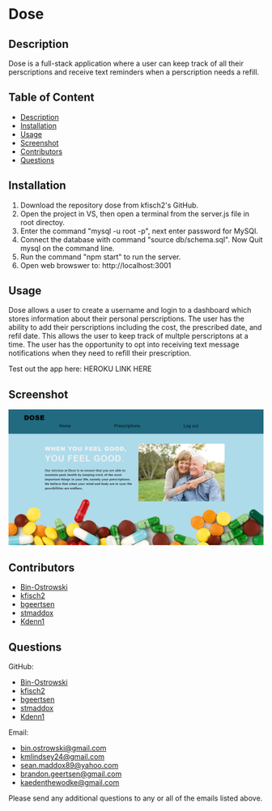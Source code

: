 # Dose

## Description

Dose is a full-stack application where a user can keep track of all their perscriptions and receive text reminders when a perscription needs a refill.

## Table of Content

-   [Description](#description)
-   [Installation](#installation)
-   [Usage](#usage)
-   [Screenshot](#screenshot)
-   [Contributors](#contributors)
-   [Questions](#questions)

## Installation

1. Download the repository dose from kfisch2's GitHub.
2. Open the project in VS, then open a terminal from the server.js file in root directoy.
3. Enter the command "mysql -u root -p", next enter password for MySQl.
4. Connect the database with command "source db/schema.sql". Now Quit mysql on the command line.
5. Run the command "npm start" to run the server.
6. Open web browswer to: http://localhost:3001

## Usage

Dose allows a user to create a username and login to a dashboard which stores information about their personal perscriptions. The user has the ability to add their perscriptions including the cost, the prescribed date, and refil date. This allows the user to keep track of multple perscriptons at a time. The user has the opportunity to opt into receiving text message notifications when they need to refill their prescription.

Test out the app here:
HEROKU LINK HERE

## Screenshot

![Screenshot](./public/assets/images/screenshot.png)

## Contributors

-   [Bin-Ostrowski](https://github.com/Bin-Ostrowski)
-   [kfisch2](https://github.com/kfisch2)
-   [bgeertsen](https://github.com/bgeertsen)
-   [stmaddox](https://github.com/stmaddox)
-   [Kdenn1](https://github.com/Kdenn1)

## Questions

GitHub:
-   [Bin-Ostrowski](https://github.com/Bin-Ostrowski)
-   [kfisch2](https://github.com/kfisch2)
-   [bgeertsen](https://github.com/bgeertsen)
-   [stmaddox](https://github.com/stmaddox)
-   [Kdenn1](https://github.com/Kdenn1)

Email: 
- bin.ostrowski@gmail.com
- kmlindsey24@gmail.com
- sean.maddox89@yahoo.com
- brandon.geertsen@gmail.com
- kaedenthewodke@gmail.com

Please send any additional questions to any or all of the emails listed above.
